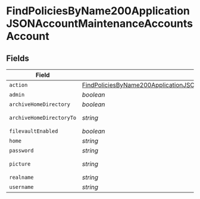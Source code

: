 # FindPoliciesByName200ApplicationJSONAccountMaintenanceAccountsAccount


## Fields

| Field                                                                                                                                                                                 | Type                                                                                                                                                                                  | Required                                                                                                                                                                              | Description                                                                                                                                                                           | Example                                                                                                                                                                               |
| ------------------------------------------------------------------------------------------------------------------------------------------------------------------------------------- | ------------------------------------------------------------------------------------------------------------------------------------------------------------------------------------- | ------------------------------------------------------------------------------------------------------------------------------------------------------------------------------------- | ------------------------------------------------------------------------------------------------------------------------------------------------------------------------------------- | ------------------------------------------------------------------------------------------------------------------------------------------------------------------------------------- |
| `action`                                                                                                                                                                              | [FindPoliciesByName200ApplicationJSONAccountMaintenanceAccountsAccountAction](../../models/operations/findpoliciesbyname200applicationjsonaccountmaintenanceaccountsaccountaction.md) | :heavy_minus_sign:                                                                                                                                                                    | N/A                                                                                                                                                                                   |                                                                                                                                                                                       |
| `admin`                                                                                                                                                                               | *boolean*                                                                                                                                                                             | :heavy_minus_sign:                                                                                                                                                                    | N/A                                                                                                                                                                                   |                                                                                                                                                                                       |
| `archiveHomeDirectory`                                                                                                                                                                | *boolean*                                                                                                                                                                             | :heavy_minus_sign:                                                                                                                                                                    | N/A                                                                                                                                                                                   |                                                                                                                                                                                       |
| `archiveHomeDirectoryTo`                                                                                                                                                              | *string*                                                                                                                                                                              | :heavy_minus_sign:                                                                                                                                                                    | N/A                                                                                                                                                                                   | /Users/Deleted Users/admin.dmg                                                                                                                                                        |
| `filevaultEnabled`                                                                                                                                                                    | *boolean*                                                                                                                                                                             | :heavy_minus_sign:                                                                                                                                                                    | N/A                                                                                                                                                                                   |                                                                                                                                                                                       |
| `home`                                                                                                                                                                                | *string*                                                                                                                                                                              | :heavy_minus_sign:                                                                                                                                                                    | N/A                                                                                                                                                                                   | /Users/admin                                                                                                                                                                          |
| `password`                                                                                                                                                                            | *string*                                                                                                                                                                              | :heavy_minus_sign:                                                                                                                                                                    | N/A                                                                                                                                                                                   |                                                                                                                                                                                       |
| `picture`                                                                                                                                                                             | *string*                                                                                                                                                                              | :heavy_minus_sign:                                                                                                                                                                    | N/A                                                                                                                                                                                   | /Library/User Pictures/Animals/Eagle.tif                                                                                                                                              |
| `realname`                                                                                                                                                                            | *string*                                                                                                                                                                              | :heavy_minus_sign:                                                                                                                                                                    | N/A                                                                                                                                                                                   | Administrator                                                                                                                                                                         |
| `username`                                                                                                                                                                            | *string*                                                                                                                                                                              | :heavy_minus_sign:                                                                                                                                                                    | N/A                                                                                                                                                                                   | admin                                                                                                                                                                                 |